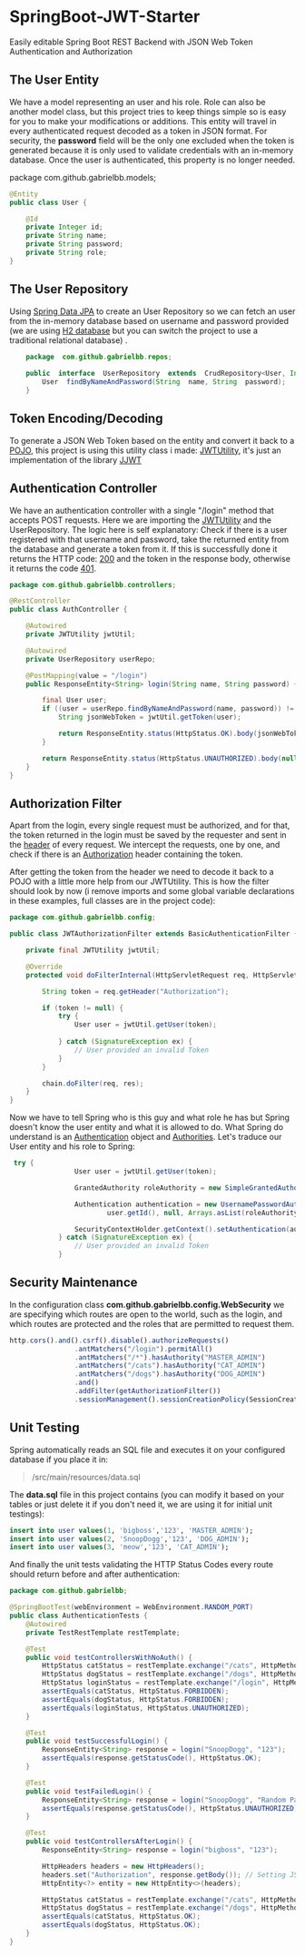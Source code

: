 # SpringBoot-JWT-Starter

Easily editable Spring Boot REST Backend with JSON Web Token Authentication and Authorization

## The User Entity

We have a model representing an user and his role. Role can also be another model class, but this project tries to keep things simple so is easy for you to make your modifications or additions. This entity will travel in every authenticated request decoded as a token in JSON format. For security, the **password** field will be the only one excluded when the token is generated because it is only used to validate credentials with an in-memory database. Once the user is authenticated, this property is no longer needed. 

package com.github.gabrielbb.models;

```java
@Entity
public class User {

    @Id
    private Integer id;
    private String name;
    private String password;
    private String role;
}
```

## The User Repository

Using [Spring Data JPA](https://spring.io/guides/gs/accessing-data-jpa/) to create an User Repository so we can fetch an user from the in-memory database based on username and password provided (we are using [H2 database](http://www.springboottutorial.com/spring-boot-and-h2-in-memory-database) but you can switch the project to use a traditional relational database) .

```java
    package  com.github.gabrielbb.repos;
   
    public  interface  UserRepository  extends  CrudRepository<User, Integer> {
    	User  findByNameAndPassword(String  name, String  password);
    }
```

## Token Encoding/Decoding

To generate a JSON Web Token based on the entity and convert it back to a [POJO](https://en.wikipedia.org/wiki/Plain_old_Java_object), this project is using this utility class i made: [JWTUtility](https://github.com/GabrielBB/jwt-java-utility), it's just an implementation of the library [JJWT](https://github.com/jwtk/jjwt) 

## Authentication Controller
We have an authentication controller with a single "/login" method that accepts POST requests. Here we are importing the [JWTUtility](https://github.com/GabrielBB/jwt-java-utility) and the UserRepository. The logic here is self explanatory: Check if there is a user registered with that username and password, take the returned entity from the database and generate a token from it. If this is successfully done it returns the HTTP code: [200](https://httpstatuses.com/200) and the token in the response body, otherwise it returns the code [401](https://httpstatuses.com/401).

```java
package com.github.gabrielbb.controllers;

@RestController
public class AuthController {

    @Autowired
    private JWTUtility jwtUtil;

    @Autowired
    private UserRepository userRepo;

    @PostMapping(value = "/login")
    public ResponseEntity<String> login(String name, String password) {

        final User user;
        if ((user = userRepo.findByNameAndPassword(name, password)) != null) {
            String jsonWebToken = jwtUtil.getToken(user);

            return ResponseEntity.status(HttpStatus.OK).body(jsonWebToken);
        }

        return ResponseEntity.status(HttpStatus.UNAUTHORIZED).body(null);
    }
}
```

## Authorization Filter

Apart from the login, every single request must be authorized, and for that, the token returned in the login must be saved by the requester and sent in the [header](https://developer.mozilla.org/es/docs/Web/HTTP/Headers) of every request. We intercept the requests, one by one, and check if there is an [Authorization](https://developer.mozilla.org/es/docs/Web/HTTP/Headers/Authorization) header containing the token.

After getting the token from the header we need to decode it back to a POJO with a little more help from our JWTUtility. This is how the filter should look by now (i remove imports and some global variable declarations in these examples, full classes are in the project code):

```java
package com.github.gabrielbb.config;

public class JWTAuthorizationFilter extends BasicAuthenticationFilter {

    private final JWTUtility jwtUtil;

    @Override
    protected void doFilterInternal(HttpServletRequest req, HttpServletResponse res, FilterChain chain) {

        String token = req.getHeader("Authorization");

        if (token != null) {
            try {
                User user = jwtUtil.getUser(token);
		
            } catch (SignatureException ex) {
                // User provided an invalid Token
            }
        }

        chain.doFilter(req, res);
    }
}
```

Now we have to tell Spring who is this guy and what role he has but Spring doesn't know the user entity and what it is allowed to do. What Spring do understand is an [Authentication](https://docs.spring.io/spring-security/site/docs/4.2.5.BUILD-SNAPSHOT/apidocs/org/springframework/security/core/Authentication.html) object and [Authorities](https://docs.spring.io/spring-security/site/docs/5.0.0.RELEASE/reference/htmlsingle/#tech-granted-authority). Let's traduce our User entity and his role to Spring:

```java
 try {
                User user = jwtUtil.getUser(token);

                GrantedAuthority roleAuthority = new SimpleGrantedAuthority(user.getRole());

                Authentication authentication = new UsernamePasswordAuthenticationToken(
                        user.getId(), null, Arrays.asList(roleAuthority));

                SecurityContextHolder.getContext().setAuthentication(authentication);
            } catch (SignatureException ex) {
                // User provided an invalid Token
            }
```

## Security Maintenance

In the configuration class **com.github.gabrielbb.config.WebSecurity** we are specifying which routes are open to the world, such as the login, and which routes are protected and the roles that are permitted to request them.

```javascript
http.cors().and().csrf().disable().authorizeRequests()
                .antMatchers("/login").permitAll()
                .antMatchers("/*").hasAuthority("MASTER_ADMIN")
                .antMatchers("/cats").hasAuthority("CAT_ADMIN")
                .antMatchers("/dogs").hasAuthority("DOG_ADMIN")
                .and()
                .addFilter(getAuthorizationFilter())
                .sessionManagement().sessionCreationPolicy(SessionCreationPolicy.STATELESS);
```

## Unit Testing

Spring automatically reads an SQL file and executes it on your configured database if you place it in: 

> /src/main/resources/data.sql

The **data.sql** file in this project contains (you can modify it based on your tables or just delete it if you don't need it, we are using it for initial unit testings):

```sql
insert into user values(1, 'bigboss','123', 'MASTER_ADMIN');
insert into user values(2, 'SnoopDogg','123', 'DOG_ADMIN');
insert into user values(3, 'meow','123', 'CAT_ADMIN');
```

And finally the unit tests validating the HTTP Status Codes every route should return before and after authentication:

```java
package com.github.gabrielbb;

@SpringBootTest(webEnvironment = WebEnvironment.RANDOM_PORT)
public class AuthenticationTests {
    @Autowired
    private TestRestTemplate restTemplate;

    @Test
    public void testControllersWithNoAuth() {
        HttpStatus catStatus = restTemplate.exchange("/cats", HttpMethod.GET, null, String.class).getStatusCode();
        HttpStatus dogStatus = restTemplate.exchange("/dogs", HttpMethod.GET, null, String.class).getStatusCode();
        HttpStatus loginStatus = restTemplate.exchange("/login", HttpMethod.POST, null, String.class).getStatusCode();
        assertEquals(catStatus, HttpStatus.FORBIDDEN);
        assertEquals(dogStatus, HttpStatus.FORBIDDEN);
        assertEquals(loginStatus, HttpStatus.UNAUTHORIZED);
    }

    @Test
    public void testSuccessfulLogin() {
        ResponseEntity<String> response = login("SnoopDogg", "123");
        assertEquals(response.getStatusCode(), HttpStatus.OK);
    }

    @Test
    public void testFailedLogin() {
        ResponseEntity<String> response = login("SnoopDogg", "Random Password");
        assertEquals(response.getStatusCode(), HttpStatus.UNAUTHORIZED);
    }

    @Test
    public void testControllersAfterLogin() {
        ResponseEntity<String> response = login("bigboss", "123");

        HttpHeaders headers = new HttpHeaders();
        headers.set("Authorization", response.getBody()); // Setting JSON Web Token to Request Header
        HttpEntity<?> entity = new HttpEntity<>(headers);

        HttpStatus catStatus = restTemplate.exchange("/cats", HttpMethod.GET, entity, String.class).getStatusCode();
        HttpStatus dogStatus = restTemplate.exchange("/dogs", HttpMethod.GET, entity, String.class).getStatusCode();
        assertEquals(catStatus, HttpStatus.OK);
        assertEquals(dogStatus, HttpStatus.OK);
    }
}
```
